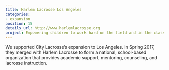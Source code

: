 ```yaml
---
title: Harlem Lacrosse Los Angeles
categories:
- expansion
position: 15
details_url: http://www.harlemlacrosse.org
project: Empowering children to work hard on the field and in the classroom.
---
```


We supported City Lacrosse’s expansion to Los Angeles. In Spring 2017, they merged with Harlem Lacrosse to form a national, school-based organization that provides academic support, mentoring, counseling, and lacrosse instruction.
